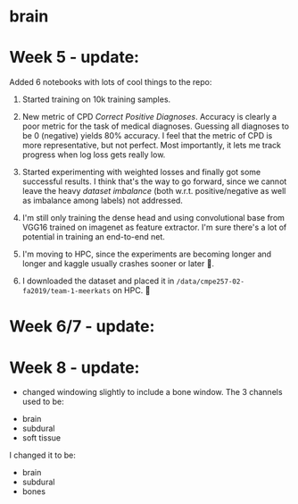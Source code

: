 # brain


# Week 5 - update:
Added 6 notebooks with lots of cool things to the repo:
1. Started training on 10k training samples.

2. New metric of CPD _Correct Positive Diagnoses_. Accuracy is clearly a poor metric for the task of medical diagnoses.
Guessing all diagnoses to be 0 (negative) yields 80% accuracy. I feel that the metric of CPD is more representative, but not perfect.
Most importantly, it lets me track progress when log loss gets really low.

3. Started experimenting with weighted losses and finally got some successful results.
I think that's the way to go forward, since we cannot leave the heavy _dataset imbalance_
(both w.r.t. positive/negative as well as imbalance among labels) not addressed.

4. I'm still only training the dense head and using convolutional base from VGG16 trained on imagenet as feature extractor.
I'm sure there's a lot of potential in training an end-to-end net.

5. I'm moving to HPC, since the experiments are becoming longer and longer and kaggle usually crashes sooner or later 🤷.

6. I downloaded the dataset and placed it in ```/data/cmpe257-02-fa2019/team-1-meerkats``` on HPC. 🎉


# Week 6/7 - update:


# Week 8 - update:
- changed windowing slightly to include a bone window. 
The 3 channels used to be:
+ brain
+ subdural
+ soft tissue

I changed it to be:
+ brain
+ subdural
+ bones
